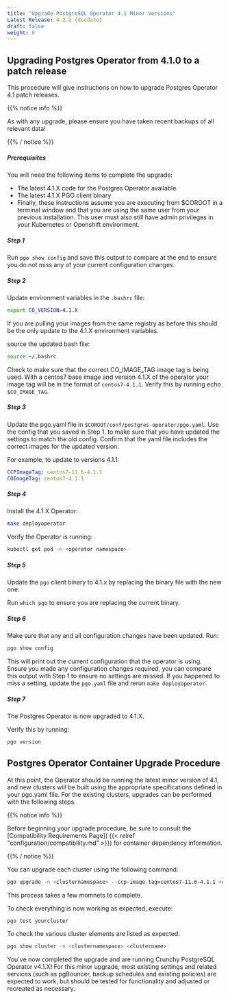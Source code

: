 ```yaml
---
title: "Upgrade PostgreSQL Operator 4.1 Minor Versions"
Latest Release: 4.2.2 {docdate}
draft: false
weight: 8
---
```

## Upgrading Postgres Operator from 4.1.0 to a patch release

This procedure will give instructions on how to upgrade Postgres Operator 4.1
patch releases.

{{% notice info %}}

As with any upgrade, please ensure you have taken recent backups of all relevant
data!

{{% / notice %}}

##### Prerequisites

You will need the following items to complete the upgrade:

* The latest 4.1.X code for the Postgres Operator available
* The latest 4.1.X PGO client binary
* Finally, these instructions assume you are executing from $COROOT in a
terminal window and that you are using the same user from your previous
installation. This user must also still have admin privileges in your Kubernetes
or Openshift environment.

##### Step 1

Run `pgo show config` and save this output to compare at the end to ensure you
do not miss any of your current configuration changes.

##### Step 2

Update environment variables in the `.bashrc` file:

```bash
export CO_VERSION=4.1.X
```

If you are pulling your images from the same registry as before this should be
the only update to the 4.1.X environment variables.

source the updated bash file:

```bash
source ~/.bashrc
```

Check to make sure that the correct CO_IMAGE_TAG image tag is being used. With
a centos7 base image and version 4.1.X of the operator your image tag will be in
the format of `centos7-4.1.1`. Verify this by running echo `$CO_IMAGE_TAG`.


##### Step 3

Update the pgo.yaml file in `$COROOT/conf/postgres-operator/pgo.yaml`. Use the
config that you saved in Step 1. to make sure that you have updated the settings
to match the old config. Confirm that the yaml file includes the correct images
for the updated version.

For example, to update to versions 4.1.1:

```yaml
CCPImageTag: centos7-11.6-4.1.1
COImageTag: centos7-4.1.1
```

##### Step 4

Install the 4.1.X Operator:

```bash
make deployoperator
```

Verify the Operator is running:

```bash
kubectl get pod -n <operator namespace>
```


##### Step 5

Update the `pgo` client binary to 4.1.x by replacing the binary file with the
new one.

Run `which pgo` to ensure you are replacing the current binary.

##### Step 6

Make sure that any and all configuration changes have been updated. Run:

```bash
pgo show config
```

This will print out the current configuration that the operator is using.
Ensure you made any configuration changes required, you can compare this output
with Step 1 to ensure no settings are missed.  If you happened to miss a
setting, update the `pgo.yaml` file and rerun `make deployoperator`.


##### Step 7

The Postgres Operator is now upgraded to 4.1.X.

Verify this by running:

```bash
pgo version
```

## Postgres Operator Container Upgrade Procedure

At this point, the Operator should be running the latest minor version of 4.1,
and new clusters will be built using the appropriate specifications defined in
your pgo.yaml file. For the existing clusters, upgrades can be performed with
the following steps.

{{% notice info %}}

Before beginning your upgrade procedure, be sure to consult the
[Compatibility Requirements Page]( {{< relref "configuration/compatibility.md" >}})
for container dependency information.

{{% / notice %}}

You can upgrade each cluster using the following command:

```bash
pgo upgrade -n <clusternamespace> --ccp-image-tag=centos7-11.6-4.1.1 <clustername>
```

This process takes a few momnets to complete.

To check everything is now working as expected, execute:

```bash
pgo test yourcluster
```

To check the various cluster elements are listed as expected:

```bash
pgo show cluster -n <clusternamespace> <clustername>
```

You've now completed the upgrade and are running Crunchy PostgreSQL Operator
v4.1.X!  For this minor upgrade, most existing settings and related services
(such as pgBouncer, backup schedules and existing policies) are expected to
work, but should be tested for functionality and adjusted or recreated as
necessary.

